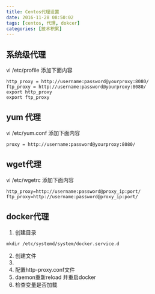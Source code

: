 ```yaml
---
title: Centos代理设置
date: 2016-11-28 08:50:02
tags: [centos, 代理, dokcer]
categories: [技术积累]
---
```

## 系统级代理
vi /etc/profile
添加下面内容
```
http_proxy = http://username:password@yourproxy:8080/
ftp_proxy = http://username:password@yourproxy:8080/
export http_proxy
export ftp_proxy
```
## yum 代理
vi /etc/yum.conf
添加下面内容
```
proxy = http://username:password@yourproxy:8080/
```
## wget代理
vi /etc/wgetrc 
添加下面内容
```
http_proxy=http://username:password@proxy_ip:port/
ftp_proxy=http://username:password@proxy_ip:port/
```
## docker代理
1. 创建目录
```
mkdir /etc/systemd/system/docker.service.d
```
2. 创建文件
3. 
3. 配置http-proxy.conf文件
4. daemon重新reload 并重启docker
5. 检查变量是否加载


